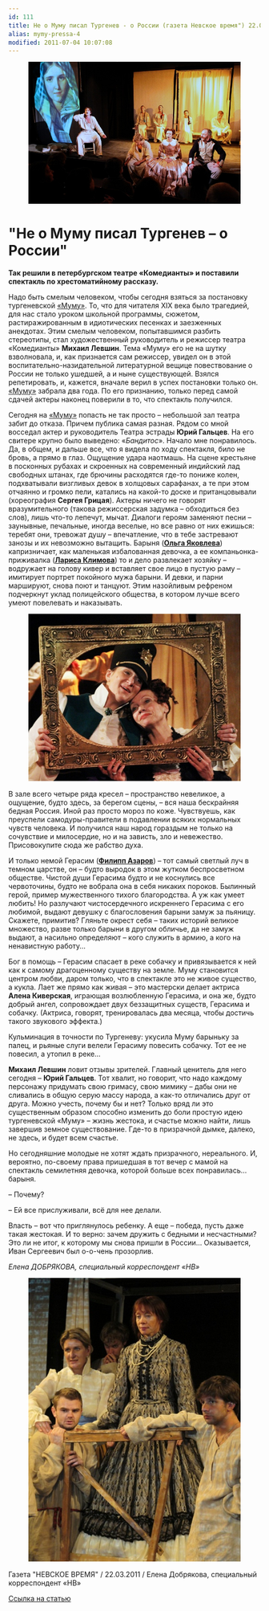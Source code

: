 ```yaml
---
id: 111
title: Не о Муму писал Тургенев - о России (газета Невское время") 22.03.2011"
alias: mymy-pressa-4
modified: 2011-07-04 10:07:08
---
```


<figure><img src="images/stories/random/mymy foto.jpg" /></figure>

<h1>"Не о Муму писал Тургенев – о России"</h1>

**Так решили в петербургском театре «Комедианты» и поставили спектакль по хрестоматийному рассказу.**

Надо быть смелым человеком, чтобы сегодня взяться за постановку тургеневской <a href="46-mumu.html">«Муму»</a>. То, что для читателя XIX века было трагедией, для нас стало уроком школьной программы, сюжетом, растиражированным в идиотических песенках и заезженных анекдотах. Этим смелым человеком, попытавшимся разбить стереотипы, стал художественный руководитель и режиссер театра «Комедианты» **Михаил Левшин**. Тема «Муму» его не на шутку взволновала, и, как признается сам режиссер, увидел он в этой воспитательно-назидательной литературной вещице повествование о России не только ушедшей, а и ныне существующей. Взялся репетировать, и, кажется, вначале верил в успех постановки только он. <a href="46-mumu.html">«Муму»</a> забрала два года. По его признанию, только перед самой сдачей актеры наконец поверили в то, что спектакль получился.

Сегодня на <a href="46-mumu.html">«Муму»</a> попасть не так просто – небольшой зал театра забит до отказа. Причем публика самая разная. Рядом со мной восседал актер и руководитель Театра эстрады **Юрий Гальцев**. На его свитере крупно было выведено: «_Бандитос_». Начало мне понравилось. Да, в общем, и дальше все, что я видела по ходу спектакля, било не бровь, а прямо в глаз. Ощущение удара наотмашь. На сцене крестьяне в посконных рубахах и скроенных на современный индийский лад свободных штанах, где брючины расходятся где-то пониже колен, подхватывали визгливых девок в холщовых сарафанах, а те при этом отчаянно и громко пели, катались на какой-то доске и пританцовывали (хореография **Сергея Грицая**). Актеры ничего не говорят вразумительного (такова режиссерская задумка – обходиться без слов), лишь что-то лепечут, мычат. Диалоги героям заменяют песни – заунывные, печальные, иногда веселые, но все равно от них ежишься: теребят они, тревожат душу – впечатление, что в тебе застревают занозы и их невозможно вытащить. Барыня (<a href="89-olga-yakovleva.html">**Ольга Яковлева**</a>) капризничает, как маленькая избалованная девочка, а ее компаньонка-приживалка (<a href="65-larisa-klimova.html">**Лариса Климова**</a>) то и дело развлекает хозяйку – водружает на голову кивер и вставляет свое лицо в пустую раму – имитирует портрет покойного мужа барыни. И девки, и парни маршируют, снова поют и танцуют. Этим назойливым рефреном подчеркнут уклад полицейского общества, в котором лучше всего умеют повелевать и наказывать.

<figure><img src="images/stories/random/mymy foto.6.jpg" /></figure>

В зале всего четыре ряда кресел – пространство невеликое, а ощущение, будто здесь, за берегом сцены, – вся наша бескрайняя бедная Россия. Иной раз просто мороз по коже. Чувствуешь, как преуспели самодуры-правители в подавлении всяких нормальных чувств человека. И получился наш народ гораздым не только на сочувствие и милосердие, но и на зависть, зло и невежество. Присовокупите сюда же рабство духа.

И только немой Герасим (<a href="21-fillipp-azarov.html">**Филипп Азаров**</a>) – тот самый светлый луч в темном царстве, он – будто выродок в этом жутком беспросветном обществе. Чистой души Герасима будто и не коснулись все червоточины, будто не вобрала она в себя никаких пороков. Былинный герой, пример мужественного тихого благородства. А уж как умеет любить! Но разлучают чистосердечного искреннего Герасима с его любимой, выдают девушку с благословения барыни замуж за пьяницу. Скажете, примитив? Гляньте окрест себя – таких историй великое множество, разве только барыни в другом обличье, да не замуж выдают, а насильно определяют – кого служить в армию, а кого на ненавистную работу…

Бог в помощь – Герасим спасает в реке собачку и привязывается к ней как к самому драгоценному существу на земле. Муму становится центром любви, даром только, что в спектакле это не живое существо, а кукла. Лает же прямо как живая – это мастерски делает актриса **Алена Киверская**, играющая возлюбленную Герасима, и она же, будто добрый ангел, сопровождает двух беззащитных существ, Герасима и собачку. (Актриса, говорят, тренировалась два месяца, чтобы достичь такого звукового эффекта.)

Кульминация в точности по Тургеневу: укусила Муму барыньку за палец, и рьяные слуги велели Герасиму повесить собачку. Тот ее не повесил, а утопил в реке…

**Михаил Левшин** ловит отзывы зрителей. Главный ценитель для него сегодня – **Юрий Гальцев**. Тот хвалит, но говорит, что надо каждому персонажу придумать свою гримасу, свою мимику – дабы они не сливались в общую серую массу народа, а как-то отличались друг от друга. Можно учесть, почему бы и нет? Только вряд ли это существенным образом способно изменить до боли простую идею тургеневской «Муму» – жизнь жестока, и счастье можно найти, лишь завершив земное существование. Где-то в призрачной дымке, далеко, не здесь, и будет всем счастье.

Но сегодняшние молодые не хотят ждать призрачного, нереального. И, вероятно, по-своему права пришедшая в тот вечер с мамой на спектакль семилетняя девочка, которой больше всех понравилась… барыня.

– Почему?

– Ей все прислуживали, всё для нее делали.

Власть – вот что приглянулось ребенку. А еще – победа, пусть даже такая жестокая. И то верно: зачем дружить с бедными и несчастными? Это ли не итог, к которому мы снова пришли в России… Оказывается, Иван Сергеевич был о-о-чень прозорлив.

_Елена ДОБРЯКОВА, специальный корреспондент «НВ»_

<figure><img src="images/stories/random/myyymy.jpg" /></figure>

Газета "НЕВСКОЕ ВРЕМЯ" / 22.03.2011 / Елена Добрякова, специальный корреспондент «НВ»

<a href="http://www.nvspb.ru/stories/ne-o-mumu-pisal-turgenev-o-rossii-44700">Ссылка на статью</a>

